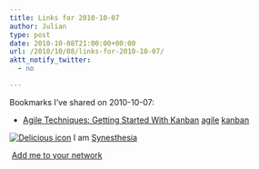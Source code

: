 ```yaml
---
title: Links for 2010-10-07
author: Julian
type: post
date: 2010-10-08T21:00:00+00:00
url: /2010/10/08/links-for-2010-10-07/
aktt_notify_twitter:
  - no

---
```

Bookmarks I&#8217;ve shared on 2010-10-07:

  * [Agile Techniques: Getting Started With Kanban][1] 
    [agile][2] [kanban][3] </li> </ul> 
    
    <p class="deliciouslink">
      <a href="https://del.icio.us/synesthesia" title="See all my bookmarks on del.icio.us"><img src="https://www.synesthesia.co.uk/images/deliciousicon.jpg" alt="Delicious icon" /></a>&nbsp;I am <a href="https://del.icio.us/synesthesia" title="See all my bookmarks on del.icio.us">Synesthesia</a>
    </p>
    
    <p class="deliciouslink">
      <a href="https://del.icio.us/network?add=synesthesia" title="Add me to your del.icio.us network"><img src="https://www.synesthesia.co.uk/images/add.gif" alt="" /></a>&nbsp;<a href="https://del.icio.us/network?add=synesthesia" title="Add me to your del.icio.us network">Add me to your network</a>
    </p>

 [1]: https://www.devx.com/architect/Article/45658?trk=DXRSS_
 [2]: https://delicious.com/synesthesia/agile
 [3]: https://delicious.com/synesthesia/kanban